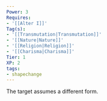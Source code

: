 ```yaml
---
Power: 3
Requires:
- '[[Alter I]]'
Tag(s):
- '[[Transmutation|Transmutation]]'
- '[[Nature|Nature]]'
- '[[Religion|Religion]]'
- '[[Charisma|Charisma]]'
Tier: 1
XP: 2
tags:
- shapechange
---
```


The target assumes a different form.